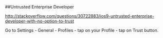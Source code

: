 ##Untrusted Enterprise Developer

http://stackoverflow.com/questions/30722883/ios9-untrusted-enterprise-developer-with-no-option-to-trust

Go to Settings - General - Profiles - tap on your Profile - tap on Trust button.





